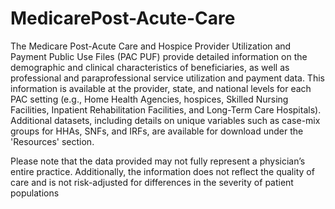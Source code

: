 # MedicarePost-Acute-Care
The Medicare Post-Acute Care and Hospice Provider Utilization and Payment Public Use Files (PAC PUF) provide detailed information on the demographic and clinical characteristics of beneficiaries, as well as professional and paraprofessional service utilization and payment data. This information is available at the provider, state, and national levels for each PAC setting (e.g., Home Health Agencies, hospices, Skilled Nursing Facilities, Inpatient Rehabilitation Facilities, and Long-Term Care Hospitals). Additional datasets, including details on unique variables such as case-mix groups for HHAs, SNFs, and IRFs, are available for download under the 'Resources' section.

Please note that the data provided may not fully represent a physician’s entire practice. Additionally, the information does not reflect the quality of care and is not risk-adjusted for differences in the severity of patient populations